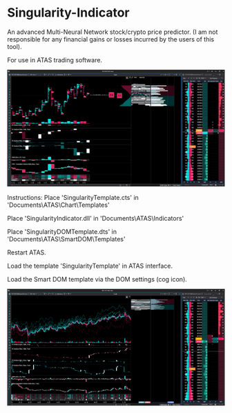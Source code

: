 # Singularity-Indicator
An advanced Multi-Neural Network stock/crypto price predictor. (I am not responsible for any financial gains or losses incurred by the users of this tool).

For use in ATAS trading software.

![Screenshot A](Screenshot1.png)

Instructions:
Place 'SingularityTemplate.cts' in 'Documents\ATAS\Chart\Templates'

Place 'SingularityIndicator.dll' in 'Documents\ATAS\Indicators'

Place 'SingularityDOMTemplate.dts' in 'Documents\ATAS\SmartDOM\Templates'

Restart ATAS.

Load the template 'SingularityTemplate' in ATAS interface.

Load the Smart DOM template via the DOM settings (cog icon).

![Screenshot_B](Screenshot2.png)

